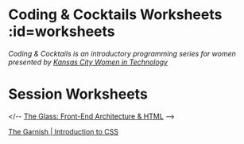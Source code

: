 # Coding & Cocktails Worksheets :id=worksheets

_Coding & Cocktails is an introductory programming series for women presented by [Kansas City Women in Technology](https://kcwomenintech.org/)_

<!-- Install the tools, then navigate to tonight's session. -->

<!-- # Tools
[Installation guide](/tools/) for the tools we'll use during our sessions. -->

# Session Worksheets

</-- [The Glass: Front-End Architecture & HTML](/html/) -->

<!-- [HTML Side Quest](/html_side_quest/) -->

[The Garnish | Introduction to CSS](/css/)

<!-- [The Liquor | Introduction to JavaScript](/javascript/) -->

<!-- * [Angular Series SPA](/spa/) -->

<!-- [Top Shelf | Advanced Javascript - ES6](/javascript_ES6/)-->

